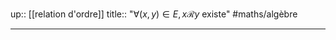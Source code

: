 up:: [[relation d'ordre]]
title:: "$\forall (x, y) \in E, x \mathcal{R}y \text{ existe}$"
#maths/algèbre 

---

